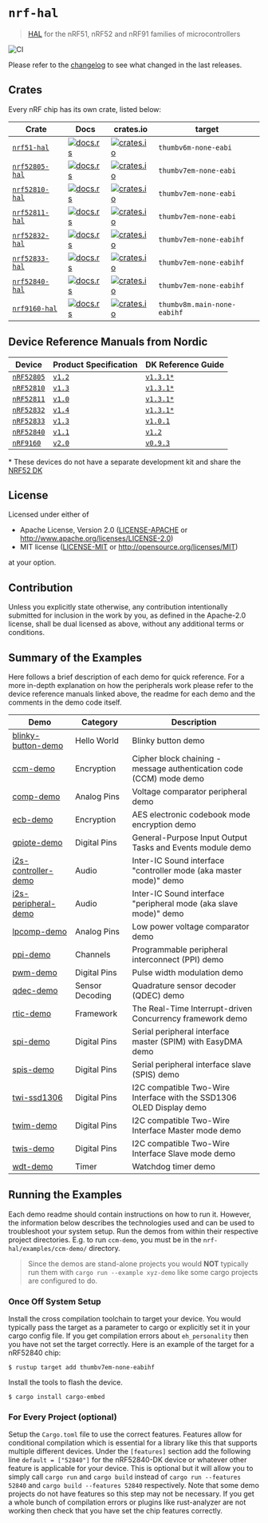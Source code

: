 # `nrf-hal`

> [HAL] for the nRF51, nRF52 and nRF91 families of microcontrollers

[HAL]: https://crates.io/crates/embedded-hal

![CI](https://github.com/nrf-rs/nrf-hal/workflows/CI/badge.svg)

Please refer to the [changelog] to see what changed in the last releases.

[changelog]: ./CHANGELOG.md

## Crates

Every nRF chip has its own crate, listed below:

| Crate | Docs | crates.io | target |
|-------|------|-----------|--------|
| [`nrf51-hal`](./nrf51-hal) | [![docs.rs](https://docs.rs/nrf51-hal/badge.svg)](https://docs.rs/nrf51-hal) | [![crates.io](https://img.shields.io/crates/d/nrf51-hal.svg)](https://crates.io/crates/nrf51-hal) | `thumbv6m-none-eabi` |
| [`nrf52805-hal`](./nrf52805-hal) | [![docs.rs](https://docs.rs/nrf52805-hal/badge.svg)](https://docs.rs/nrf52805-hal) | [![crates.io](https://img.shields.io/crates/d/nrf52805-hal.svg)](https://crates.io/crates/nrf52805-hal) | `thumbv7em-none-eabi` |
| [`nrf52810-hal`](./nrf52810-hal) | [![docs.rs](https://docs.rs/nrf52810-hal/badge.svg)](https://docs.rs/nrf52810-hal) | [![crates.io](https://img.shields.io/crates/d/nrf52810-hal.svg)](https://crates.io/crates/nrf52810-hal) | `thumbv7em-none-eabi` |
| [`nrf52811-hal`](./nrf52811-hal) | [![docs.rs](https://docs.rs/nrf52811-hal/badge.svg)](https://docs.rs/nrf52811-hal) | [![crates.io](https://img.shields.io/crates/d/nrf52811-hal.svg)](https://crates.io/crates/nrf52811-hal) | `thumbv7em-none-eabi` |
| [`nrf52832-hal`](./nrf52832-hal) | [![docs.rs](https://docs.rs/nrf52832-hal/badge.svg)](https://docs.rs/nrf52832-hal) | [![crates.io](https://img.shields.io/crates/d/nrf52832-hal.svg)](https://crates.io/crates/nrf52832-hal) | `thumbv7em-none-eabihf` |
| [`nrf52833-hal`](./nrf52833-hal) | [![docs.rs](https://docs.rs/nrf52833-hal/badge.svg)](https://docs.rs/nrf52833-hal) | [![crates.io](https://img.shields.io/crates/d/nrf52833-hal.svg)](https://crates.io/crates/nrf52833-hal) | `thumbv7em-none-eabihf` |
| [`nrf52840-hal`](./nrf52840-hal) | [![docs.rs](https://docs.rs/nrf52840-hal/badge.svg)](https://docs.rs/nrf52840-hal) | [![crates.io](https://img.shields.io/crates/d/nrf52840-hal.svg)](https://crates.io/crates/nrf52840-hal) | `thumbv7em-none-eabihf` |
| [`nrf9160-hal`](./nrf9160-hal) | [![docs.rs](https://docs.rs/nrf9160-hal/badge.svg)](https://docs.rs/nrf9160-hal) | [![crates.io](https://img.shields.io/crates/d/nrf9160-hal.svg)](https://crates.io/crates/nrf9160-hal) | `thumbv8m.main-none-eabihf` |

## Device Reference Manuals from Nordic

| Device | Product Specification | DK Reference Guide |
|-------|------|-----------|
| [`nRF52805`](https://www.nordicsemi.com/Products/Low-power-short-range-wireless/nRF52805) | [`v1.2`](https://infocenter.nordicsemi.com/pdf/nRF52805_PS_v1.2.pdf) | [`v1.3.1*`](https://infocenter.nordicsemi.com/pdf/nRF52_DK_User_Guide_v1.3.1.pdf) |
| [`nRF52810`](https://www.nordicsemi.com/Products/Low-power-short-range-wireless/nRF52810) | [`v1.3`](https://infocenter.nordicsemi.com/pdf/nRF52810_PS_v1.3.pdf) | [`v1.3.1*`](https://infocenter.nordicsemi.com/pdf/nRF52_DK_User_Guide_v1.3.1.pdf) |
| [`nRF52811`](https://www.nordicsemi.com/Products/Low-power-short-range-wireless/nRF52811) | [`v1.0`](https://infocenter.nordicsemi.com/pdf/nRF52811_PS_v1.0.pdf) | [`v1.3.1*`](https://infocenter.nordicsemi.com/pdf/nRF52_DK_User_Guide_v1.3.1.pdf) |
| [`nRF52832`](https://www.nordicsemi.com/Products/Low-power-short-range-wireless/nRF52832) | [`v1.4`](https://infocenter.nordicsemi.com/pdf/nRF52832_PS_v1.4.pdf) | [`v1.3.1*`](https://infocenter.nordicsemi.com/pdf/nRF52_DK_User_Guide_v1.3.1.pdf) |
| [`nRF52833`](https://www.nordicsemi.com/Products/Low-power-short-range-wireless/nRF52833) | [`v1.3`](https://infocenter.nordicsemi.com/pdf/nRF52833_PS_v1.3.pdf) | [`v1.0.1`](http://infocenter.nordicsemi.com/pdf/nRF52833_DK_User_Guide_v1.0.1.pdf) |
| [`nRF52840`](https://www.nordicsemi.com/Products/Low-power-short-range-wireless/nRF52840) | [`v1.1`](https://infocenter.nordicsemi.com/pdf/nRF52840_PS_v1.1.pdf) | [`v1.2`](https://infocenter.nordicsemi.com/pdf/nRF52840_DK_User_Guide_v1.2.pdf) |
| [`nRF9160`](https://www.nordicsemi.com/Products/Low-power-cellular-IoT/nRF9160) | [`v2.0`](https://infocenter.nordicsemi.com/pdf/nRF9160_PS_v2.0.pdf) | [`v0.9.3`](https://infocenter.nordicsemi.com/pdf/nRF9160_DK_HW_User_Guide_v0.9.3.pdf) |

\* These devices do not have a separate development kit and share the [NRF52 DK](https://www.nordicsemi.com/Software-and-tools/Development-Kits/nRF52-DK)

## License

Licensed under either of

- Apache License, Version 2.0 ([LICENSE-APACHE](LICENSE-APACHE) or
  http://www.apache.org/licenses/LICENSE-2.0)
- MIT license ([LICENSE-MIT](LICENSE-MIT) or http://opensource.org/licenses/MIT)

at your option.

## Contribution

Unless you explicitly state otherwise, any contribution intentionally submitted
for inclusion in the work by you, as defined in the Apache-2.0 license, shall be
dual licensed as above, without any additional terms or conditions.

## Summary of the Examples

Here follows a brief description of each demo for quick reference. For a more in-depth explanation on how the peripherals work please refer to the device reference manuals linked above, the readme for each demo and the comments in the demo code itself.

| Demo                                                  | Category          | Description                                                           |
|-------------------------------------------------------|-------------------|-----------------------------------------------------------------------|
| [blinky-button-demo](./examples/blinky-button-demo/README.md)  | Hello World       | Blinky button demo                                                    |
| [ccm-demo](./examples/ccm-demo/README.md)                      | Encryption        | Cipher block chaining - message authentication code (CCM) mode demo   |
| [comp-demo](./examples/comp-demo/README.md)                    | Analog Pins       | Voltage comparator peripheral demo                                    |
| [ecb-demo](./examples/ecb-demo/README.md)                      | Encryption        | AES electronic codebook mode encryption demo                          |
| [gpiote-demo](./examples/gpiote-demo/README.md)                | Digital Pins      | General-Purpose Input Output Tasks and Events module demo             |
| [i2s-controller-demo](./examples/i2s-controller-demo/README.md)| Audio             | Inter-IC Sound interface "controller mode (aka master mode)" demo     |
| [i2s-peripheral-demo](./examples/i2s-peripheral-demo/README.md)| Audio             | Inter-IC Sound interface "peripheral mode (aka slave mode)" demo      |
| [lpcomp-demo](./examples/lpcomp-demo/README.md)                | Analog Pins       | Low power voltage comparator demo                                     |
| [ppi-demo](./examples/ppi-demo/README.md)                      | Channels          | Programmable peripheral interconnect (PPI) demo                       |
| [pwm-demo](./examples/pwm-demo/README.md)                      | Digital Pins      | Pulse width modulation demo                                           |
| [qdec-demo](./examples/qdec-demo/README.md)                    | Sensor Decoding   | Quadrature sensor decoder (QDEC) demo                                 |
| [rtic-demo](./examples/rtic-demo/README.md)                    | Framework         | The Real-Time Interrupt-driven Concurrency framework demo             |
| [spi-demo](./examples/spi-demo/README.md)                      | Digital Pins      | Serial peripheral interface master (SPIM) with EasyDMA demo           |
| [spis-demo](./examples/spis-demo/README.md)                    | Digital Pins      | Serial peripheral interface slave (SPIS) demo                         |
| [twi-ssd1306](./examples/twi-ssd1306/README.md)                | Digital Pins      | I2C compatible Two-Wire Interface with the SSD1306 OLED Display demo  |
| [twim-demo](./examples/twim-demo/README.md)                    | Digital Pins      | I2C compatible Two-Wire Interface Master mode demo                    |
| [twis-demo](./examples/twis-demo/README.md)                    | Digital Pins      | I2C compatible Two-Wire Interface Slave mode demo                     |
| [wdt-demo](./examples/wdt-demo/README.md)                      | Timer             | Watchdog timer demo                                                   |


## Running the Examples

Each demo readme should contain instructions on how to run it. However, the information below describes the technologies used and can be used to troubleshoot your system setup. Run the demos from within their respective project directories. E.g. to run `ccm-demo`, you must be in the `nrf-hal/examples/ccm-demo/` directory.
> Since the demos are stand-alone projects you would **NOT** typically run them with `cargo run --example xyz-demo` like some cargo projects are configured to do.

### Once Off System Setup

Install the cross compilation toolchain to target your device. You would typically pass the target as a parameter to cargo or explicitly set it in your cargo config file. If you get compilation errors about `eh_personality` then you have not set the target correctly. Here is an example of the target for a nRF52840 chip:
```console
$ rustup target add thumbv7em-none-eabihf
```
Install the tools to flash the device.
```console
$ cargo install cargo-embed
```

### For Every Project (optional)

Setup the `Cargo.toml` file to use the correct features. Features allow for conditional compilation which is essential for a library like this that supports multiple different devices. Under the `[features]` section add the following line `default = ["52840"]` for the nRF52840-DK device or whatever other feature is applicable for your device. This is optional but it will allow you to simply call `cargo run` and `cargo build` instead of `cargo run --features 52840` and `cargo build --features 52840` respectively. Note that some demo projects do not have features so this step may not be necessary. If you get a whole bunch of compilation errors or plugins like rust-analyzer are not working then check that you have set the chip features correctly.
